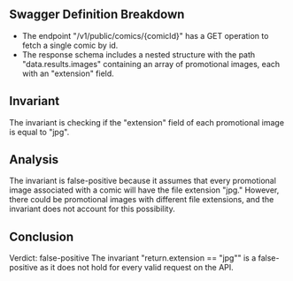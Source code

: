 ## Swagger Definition Breakdown
- The endpoint "/v1/public/comics/{comicId}" has a GET operation to fetch a single comic by id.
- The response schema includes a nested structure with the path "data.results.images" containing an array of promotional images, each with an "extension" field.

## Invariant
The invariant is checking if the "extension" field of each promotional image is equal to "jpg".

## Analysis
The invariant is false-positive because it assumes that every promotional image associated with a comic will have the file extension "jpg." However, there could be promotional images with different file extensions, and the invariant does not account for this possibility.

## Conclusion
Verdict: false-positive
The invariant "return.extension == "jpg"" is a false-positive as it does not hold for every valid request on the API.
